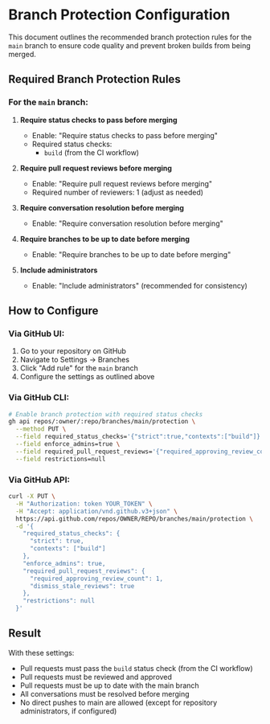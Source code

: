 # Branch Protection Configuration

This document outlines the recommended branch protection rules for the `main` branch to ensure code quality and prevent broken builds from being merged.

## Required Branch Protection Rules

### For the `main` branch:

1. **Require status checks to pass before merging**
   - Enable: "Require status checks to pass before merging"
   - Required status checks:
     - `build` (from the CI workflow)

2. **Require pull request reviews before merging**
   - Enable: "Require pull request reviews before merging"
   - Required number of reviewers: 1 (adjust as needed)

3. **Require conversation resolution before merging**
   - Enable: "Require conversation resolution before merging"

4. **Require branches to be up to date before merging**
   - Enable: "Require branches to be up to date before merging"

5. **Include administrators**
   - Enable: "Include administrators" (recommended for consistency)

## How to Configure

### Via GitHub UI:
1. Go to your repository on GitHub
2. Navigate to Settings → Branches
3. Click "Add rule" for the `main` branch
4. Configure the settings as outlined above

### Via GitHub CLI:
```bash
# Enable branch protection with required status checks
gh api repos/:owner/:repo/branches/main/protection \
  --method PUT \
  --field required_status_checks='{"strict":true,"contexts":["build"]}' \
  --field enforce_admins=true \
  --field required_pull_request_reviews='{"required_approving_review_count":1,"dismiss_stale_reviews":true}' \
  --field restrictions=null
```

### Via GitHub API:
```bash
curl -X PUT \
  -H "Authorization: token YOUR_TOKEN" \
  -H "Accept: application/vnd.github.v3+json" \
  https://api.github.com/repos/OWNER/REPO/branches/main/protection \
  -d '{
    "required_status_checks": {
      "strict": true,
      "contexts": ["build"]
    },
    "enforce_admins": true,
    "required_pull_request_reviews": {
      "required_approving_review_count": 1,
      "dismiss_stale_reviews": true
    },
    "restrictions": null
  }'
```

## Result

With these settings:
- Pull requests must pass the `build` status check (from the CI workflow)
- Pull requests must be reviewed and approved
- Pull requests must be up to date with the main branch
- All conversations must be resolved before merging
- No direct pushes to main are allowed (except for repository administrators, if configured)
